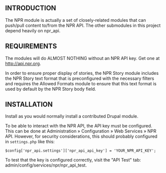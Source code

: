 INTRODUCTION
------------

The NPR module is actually a set of closely-related modules that can push/pull
content to/from the NPR API. The other submodules in this project depend heavily
on npr_api.


REQUIREMENTS
------------

The modules will do ALMOST NOTHING without an NPR API key. Get one at
http://api.npr.org.

In order to ensure proper display of stories, the NPR Story module includes the
NPR Story text format that is preconfigured with the necessary filters and
requires the Allowed Formats module to ensure that this text format is used by
default by the NPR Story body field.


INSTALLATION
------------

Install as you would normally install a contributed Drupal module.

To be able to interact with the NPR API, the API key must be configured. This
can be done at Administration » Configuration » Web Services » NPR API.
However, for security considerations, this should probably configured in
`settings.php` like this:

```
$config['npr_api.settings']['npr_api_api_key'] = 'YOUR_NPR_API_KEY';
```

To test that the key is configured correctly, visit the "API Test" tab:
admin/config/services/npr/npr_api_test.
